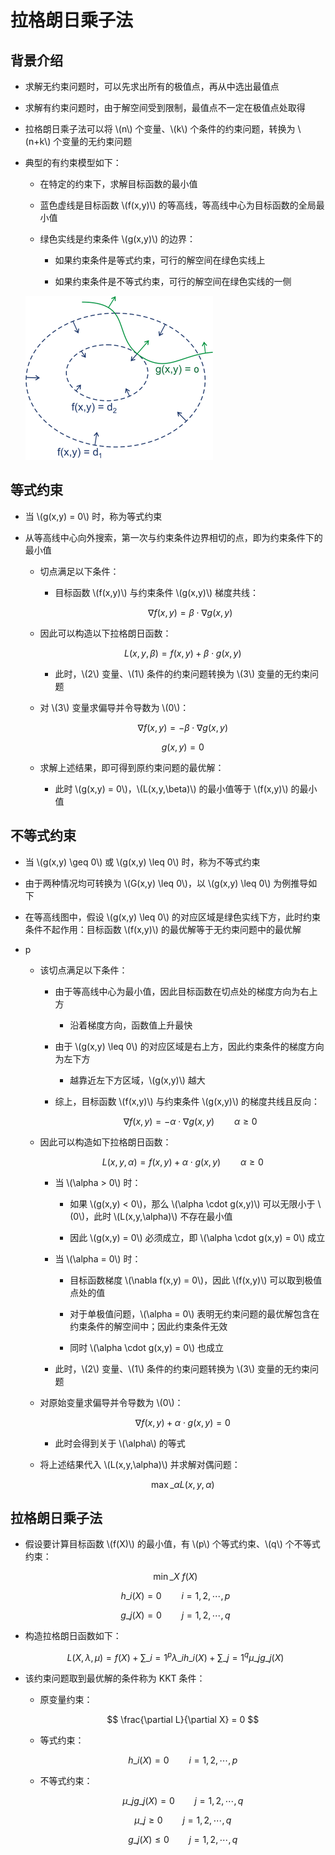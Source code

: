 <script type="text/javascript" src="http://cdn.mathjax.org/mathjax/latest/MathJax.js?config=default"></script>

# 拉格朗日乘子法

## 背景介绍

- 求解无约束问题时，可以先求出所有的极值点，再从中选出最值点

- 求解有约束问题时，由于解空间受到限制，最值点不一定在极值点处取得

- 拉格朗日乘子法可以将 \\(n\\) 个变量、\\(k\\) 个条件的约束问题，转换为 \\(n+k\\) 个变量的无约束问题

- 典型的有约束模型如下：

	- 在特定的约束下，求解目标函数的最小值

	- 蓝色虚线是目标函数 \\(f(x,y)\\) 的等高线，等高线中心为目标函数的全局最小值

	- 绿色实线是约束条件 \\(g(x,y)\\) 的边界：

		- 如果约束条件是等式约束，可行的解空间在绿色实线上

		- 如果约束条件是不等式约束，可行的解空间在绿色实线的一侧

	![img](images/lagrange.png)

## 等式约束

- 当 \\(g(x,y) = 0\\) 时，称为等式约束

- 从等高线中心向外搜索，第一次与约束条件边界相切的点，即为约束条件下的最小值

	- 切点满足以下条件：

		- 目标函数 \\(f(x,y)\\) 与约束条件 \\(g(x,y)\\) 梯度共线：

			$$ \nabla f(x,y) = \beta \cdot \nabla g(x,y) $$

	- 因此可以构造以下拉格朗日函数：

		$$ L(x,y,\beta) = f(x,y) + \beta \cdot g(x,y) $$

		- 此时，\\(2\\) 变量、\\(1\\) 条件的约束问题转换为 \\(3\\) 变量的无约束问题

	- 对 \\(3\\) 变量求偏导并令导数为 \\(0\\)：

		$$ \nabla f(x,y) = -\beta \cdot \nabla g(x,y) $$

		$$ g(x,y) = 0 $$

	- 求解上述结果，即可得到原约束问题的最优解：

		- 此时 \\(g(x,y) = 0\\)，\\(L(x,y,\beta)\\) 的最小值等于 \\(f(x,y)\\) 的最小值

## 不等式约束

- 当 \\(g(x,y) \geq 0\\) 或 \\(g(x,y) \leq 0\\) 时，称为不等式约束

- 由于两种情况均可转换为 \\(G(x,y) \leq 0\\)，以 \\(g(x,y) \leq 0\\) 为例推导如下

- 在等高线图中，假设 \\(g(x,y) \leq 0\\) 的对应区域是绿色实线下方，此时约束条件不起作用：目标函数 \\(f(x,y)\\) 的最优解等于无约束问题中的最优解

- p

	- 该切点满足以下条件：

		- 由于等高线中心为最小值，因此目标函数在切点处的梯度方向为右上方

			- 沿着梯度方向，函数值上升最快

		- 由于 \\(g(x,y) \leq 0\\) 的对应区域是右上方，因此约束条件的梯度方向为左下方

			- 越靠近左下方区域，\\(g(x,y)\\) 越大

		- 综上，目标函数 \\(f(x,y)\\) 与约束条件 \\(g(x,y)\\) 的梯度共线且反向：

			$$ \nabla f(x,y) = - \alpha \cdot \nabla g(x,y) \qquad \alpha \geq 0 $$

	- 因此可以构造如下拉格朗日函数：

		$$ L(x,y,\alpha) = f(x,y) + \alpha \cdot g(x,y) \qquad \alpha \geq 0 $$
		
		- 当 \\(\alpha > 0\\) 时：

			- 如果 \\(g(x,y) < 0\\)，那么 \\(\alpha \cdot g(x,y)\\) 可以无限小于 \\(0\\)，此时 \\(L(x,y,\alpha)\\) 不存在最小值

			- 因此 \\(g(x,y) = 0\\) 必须成立，即 \\(\alpha \cdot g(x,y) = 0\\) 成立
		
		- 当 \\(\alpha = 0\\) 时：

			- 目标函数梯度 \\(\nabla f(x,y) = 0\\)，因此 \\(f(x,y)\\) 可以取到极值点处的值

			- 对于单极值问题，\\(\alpha = 0\\) 表明无约束问题的最优解包含在约束条件的解空间中；因此约束条件无效

			- 同时 \\(\alpha \cdot g(x,y) = 0\\) 也成立

		- 此时，\\(2\\) 变量、\\(1\\) 条件的约束问题转换为 \\(3\\) 变量的无约束问题

	- 对原始变量求偏导并令导数为 \\(0\\)：

		$$ \nabla f(x,y) + \alpha \cdot g(x,y) = 0 $$

		- 此时会得到关于 \\(\alpha\\) 的等式

	- 将上述结果代入 \\(L(x,y,\alpha)\\) 并求解对偶问题：

		$$ \max\_{\alpha} L(x,y,\alpha) $$

## 拉格朗日乘子法

- 假设要计算目标函数 \\(f(X)\\) 的最小值，有 \\(p\\) 个等式约束、\\(q\\) 个不等式约束：

	$$ \min\_{X} \ f(X) $$

	$$ h\_{i}(X) = 0 \qquad i = 1,2,\cdots,p $$

	$$ g\_{j}(X) = 0 \qquad j = 1,2,\cdots,q $$

- 构造拉格朗日函数如下：

	$$ L(X, \lambda, \mu) = f(X) + \sum\_{i=1}^{p} \lambda\_{i} h\_{i}(X) + \sum\_{j=1}^{q} \mu\_{j} g\_{j}(X) $$

- 该约束问题取到最优解的条件称为 KKT 条件：

	- 原变量约束：

		$$ \frac{\partial L}{\partial X} = 0 $$

	- 等式约束：

		$$ h\_{i}(X) = 0 \qquad i = 1,2,\cdots,p $$

	- 不等式约束：

		$$ \mu\_{j} g\_{j}(X) = 0 \qquad j = 1,2,\cdots,q $$

		$$ \mu\_{j} \geq 0 \qquad j = 1,2,\cdots,q $$

		$$ g\_{j}(X) \leq 0 \qquad j = 1,2,\cdots,q $$